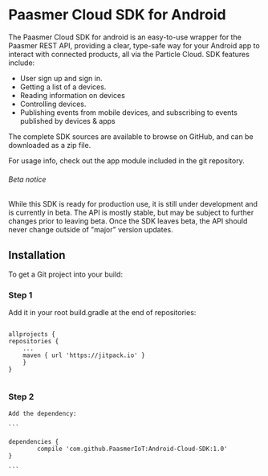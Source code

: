 # Paasmer Cloud SDK for Android

The Paasmer Cloud SDK  for android is an easy-to-use wrapper for the Paasmer REST API, providing a clear, type-safe way for your Android app to interact with connected products, all via the Particle Cloud.
SDK features include:
- User sign up and sign in.
- Getting a list of a devices.
- Reading information on devices
- Controlling devices.
- Publishing events from mobile devices, and subscribing to events published by devices & apps

The complete SDK sources are available to browse on GitHub, and can be downloaded as a zip file.

For usage info, check out the app module included in the git repository.

###### Beta notice
While this SDK is ready for production use, it is still under development and is currently in beta. The API is mostly stable, but may be subject to further changes prior to leaving beta. Once the SDK leaves beta, the API should never change outside of "major" version updates.

## Installation
  To get a Git project into your build:
### Step 1
Add it in your root build.gradle at the end of repositories:
```

allprojects {
repositories {
	...
	maven { url 'https://jitpack.io' }
	}
}
	
```
	
### Step 2

	Add the dependency:
	
	```
	
	dependencies {
	        compile 'com.github.PaasmerIoT:Android-Cloud-SDK:1.0'
	}
	
	```




